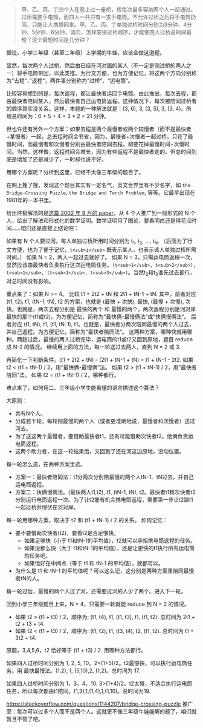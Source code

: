 
> 甲、乙、丙、丁四个人在晚上过一座桥，桥每次最多容纳两个人一起通过。过桥需要手电筒，而四人一共只有一支手电筒。不允许过桥之后将手电筒扔回，只能让人携带回来。甲、乙、丙、丁单独过桥时间分别为3分钟、4分钟、5分钟、6分钟。请问，怎样安排过桥顺序，才能使四人过桥总时间最短？这个最短时间是几分钟？

据说，小学三年级（甚至二年级）上学期的牛蛙，应该会做这道题。

显然，每次两个人过桥，然后由已经在河对面的某人（不一定是刚过桥的两人之一）将手电筒带回，以此类推。为行文方便，也为方便记忆，将这两个方向分别称为”去程“、”返程“，两件事分别称为“过桥”、“运电筒”。

比较容易想到的是，每次返程，都让最快者运回手电筒。由此推出，每次去程，都由最快者陪同某人，然后最快者自己运电筒返程。这种情况下，每次被陪同过桥者的顺序其实没关系。这样，本题的一种解法就是：(3, 6), 3, (3, 5), 3, (3, 4)。所用总时间为：6 + 5 + 4 + 3 * 2 = 21 分钟。

但也许还有另外一个方案：如果去程是两个最慢者或两个较慢者（而不是最快者+某慢者）一起，总去程时间会节省，因为，最慢者+次慢者一起过桥，只花了最慢时间，而最慢者和次慢者分别由最快者陪同去程，却要花掉最慢时间+次慢时间。当然，这样做，返程时间会增长，因为有些返程不是最快者走的。但总时间到底是增加了还是减少了，一时却也说不好。

用哪个方案呢？分析到这里，已经不太像三年级的题目了。

在网上搜了搜，发现这个题目其实有一定名气，英文世界里有不少名字，如 `the Bridge-Crossing Puzzle`, `the Bridge and Torch Problem`, 等等。它最早出现在1981年的一本书里。

给出终极解法的是[这篇 2002 年 8 月的 paper](http://www.inf.fu-berlin.de/inst/ag-ti/members/uploads/tx_tipublications/Crossing_the_bridge_at_night.pdf)，从 4 个人推广到一般形式的 N 个人，给出了解法和形式化的数学证明。数学证明用了图论，要看明白还是得花点时间……咱们还是直接上结论吧：

如果有 N 个人要过河。每人单独过桥所用时间分别为 t<sub>1</sub>, t<sub>2</sub>, ..., t<sub>N</sub>. （后面为了行文方便，也为了便于记忆，`t<sub>i</sub>` 既表示某人，也表示该人单独过桥所需时间。）
如果 N = 2，两人一起过去就好了。
如果 N = 3，只需运电筒返程一次，显然应该由最快者负责执行这次运电筒任务。`(t<sub>1</sub>, t<sub>2</sub>), t<sub>1</sub>, (t<sub>1</sub>, t<sub>3</sub>)`。当然t<sub>2</sub>和t<sub>3</sub>谁先过去都行，对总时间没有影响。

重点来了：如果 N >= 4。
比较 t1 + 2t2 + tN 和 2t1 + tN-1 + tN. 其中，前者对应 (t1, t2), t1, (tN-1, tN), t2 的方案，也就是 (最快 + 次快), 最快, (最慢 + 次慢), 次快。也就是，两次去程分别是 最快的两个 和 最慢的两个，两次返程分别是河对岸最快的那个(t1或t2)。为方便记忆，简称为“最快俩-最慢俩法”或“快俩慢俩法”。
后者对应 (t1, tN), t1, (t1, tN-1), t1。也就是，最快者分两次陪同最慢的两个人过去，并自己返程。为方便记忆，简称为“最快者陪同法”。
这两种方案，哪种快就用哪种。两趟过后，最慢的两人过桥完毕，运电筒的t1或t2又回到原地，题目 reduce 成 N-2 的情况。
继续用上面的方法，每一轮送过去两人，直到 N = 2 或 3.

再简化一下判断条件。(t1 + 2t2 + tN) - (2t1 + tN-1 + tN) = t1 + tN-1 - 2t2.
如果 t2 < (t1 + tN-1) / 2，用“最快俩-最慢俩”法。
如果 t2 > (t1 + tN-1) / 2，用“最快者陪同”法。
如果 t2 = (t1 + tN-1) / 2，哪种都行。

难点来了，如何用二、三年级小学生能看懂的语言描述这个算法？

大原则：
* 共有N个人。
* 分成若干轮，每轮把最慢的两个人（或者更准确地说，最慢者和次慢者）送过河去。
* 为了送这两个最慢者，要借助最快者t1，还有可能借助次快者t2。他俩负责运电筒返程。
* 这两个助力者，在这一轮结束后，又回到了还在河这边原地，没动位置。

每一轮怎么送，在两种方案里选。
* 方案一：最快者陪同法：t1分两次分别陪最慢的两个人tN-1、tN过去，并自己运电筒返程。
* 方案二：快俩慢俩法。(最快两人t1,t2), t1, (tN-1, tN), t2。最快者t1和次快者t2分别运行电筒返程一次。为了让t2能有机会携电筒返程，需要第一步让t2跟t1一起过桥并埋伏在河对岸。

每一轮用哪种方案，取决于 t2 和 (t1 + tN-1) / 2 的关系。
如何记忆：
* 要不要借助次快者(t2)，要看t2是否足够快。
	* 如果足够快（小于 t1和tN-1的平均值），t2就可以承担携电筒返程的任务。
	* 如果没那么快（大于 t1和tN-1的平均值），还是让更快的t1执行所有运电筒的任务吧。
	* 如果恰好在中间点（等于 t1 和 tN-1 的平均值），就都可以。
* 为什么是 t1 和 tN-1 的平均值呢？可以这么记，这分别是两种方案里陪同最慢者tN的人。

每一轮过后，最慢的两个人过了河，还需要过河的人少了两个。进入下一轮。

回到小学三年级题目上来，N = 4，只需要一轮就能 reduce 到 N = 2 的情况。
* 如果 t2 > (t1 + t3) / 2，顺序为: (t1, t4), t1, (t1, t3), t1, (t1, t2). 总时间为 2t1 + t2 + t3 + t4.
* 如果 t2 < (t1 + t3) / 2，顺序为: (t1, t2), t1, (t3, t4), t2, (t1, t2). 总时间为 t1 + 3t2 + t4.

原题，3,4,5,6，t2 恰好等于 (t1 + t3) / 2. 用哪种方法都行。

如果四人过桥时间分别为 1, 2, 5, 10。2<(1+5)/2。t2最够快，可以执行运电筒任务。用 最快最慢法。(1,2), 1, (5,10),2, (1,2)。总时间为 17.


如果四人过桥时间分别为 1，3，4，10. 3>(1+4)/2。t2太慢，不适合执行运电筒任务，所以每次都由t1陪同。(1,3),1,(1,4),1,(1,10)。总时间为19.

https://stackoverflow.com/questions/1144207/bridge-crossing-puzzle
推广至：每次可以过多个人而不是两个人。这就更不像三年级牛娃能解的题了，咱们就暂且不管了吧。


